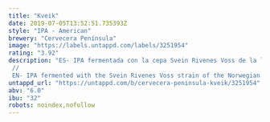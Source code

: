 ```yaml
---
title: "Kveik"
date: 2019-07-05T13:52:51.735393Z
style: "IPA - American"
brewery: "Cervecera Península"
image: "https://labels.untappd.com/labels/3251954"
rating: "3.92"
description: "ES- IPA fermentada con la cepa Svein Rivenes Voss de la levadura noruega llamada Kveik. Elaborada en colaboración con Alefarm Brewing y Cervezas Yria. // EN- IPA fermented with the Svein Rivenes Voss strain of the Norwegian yeast called Kveik. Brewed in collaboration with Alefarm Brewing and Cervezas Yria."
untappd_url: "https://untappd.com/b/cervecera-peninsula-kveik/3251954"
abv: "6.0"
ibu: "32"
robots: noindex,nofollow
---
```

